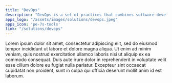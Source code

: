 ```yaml
---
title: "DevOps"
description: "DevOps is a set of practices that combines software development (Dev) and IT operations (Ops). It aims to shorten the systems development life cycle and provide continuous delivery with high software quality."
apps_logo: "/assets/images/solutions/devops.jpeg"
apps_icon: 'pe-7s-tools'
link: "/solutions/devops"
---
```

Lorem ipsum dolor sit amet, consectetur adipiscing elit, sed do eiusmod tempor incididunt ut labore et dolore magna aliqua. Ut enim ad minim veniam, quis nostrud exercitation ullamco laboris nisi ut aliquip ex ea commodo consequat. Duis aute irure dolor in reprehenderit in voluptate velit esse cillum dolore eu fugiat nulla pariatur. Excepteur sint occaecat cupidatat non proident, sunt in culpa qui officia deserunt mollit anim id est laborum.
